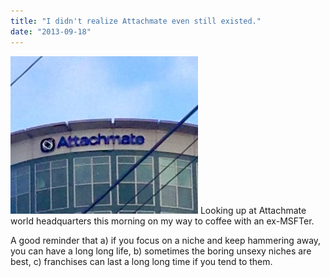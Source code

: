 ```yaml
---
title: "I didn't realize Attachmate even still existed."
date: "2013-09-18"
---
```


[![attachmate 001](images/attachmate-001-300x252.jpg)](http://theludwigs.com/wp-content/uploads/2013/09/attachmate-001.jpg) Looking up at Attachmate world headquarters this morning on my way to coffee with an ex-MSFTer.

A good reminder that a) if you focus on a niche and keep hammering away, you can have a long long life, b) sometimes the boring unsexy niches are best, c) franchises can last a long long time if you tend to them.
